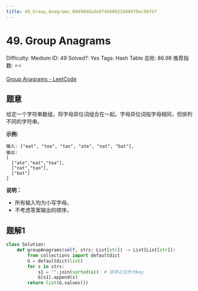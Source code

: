 ```yaml
---
title: 49_Group_Anagrams_60490dda3e874560921b08978ec9bfb7
---
```


# 49. Group Anagrams

Difficulty: Medium
ID: 49
Solved?: Yes
Tags: Hash Table
击败: 86.98
推荐指数: ⭐⭐

[Group Anagrams - LeetCode](https://leetcode.com/problems/group-anagrams/)

## 题意

给定一个字符串数组，将字母异位词组合在一起。字母异位词指字母相同，但排列不同的字符串。

**示例:**

```
输入: ["eat", "tea", "tan", "ate", "nat", "bat"],
输出:
[
  ["ate","eat","tea"],
  ["nat","tan"],
  ["bat"]
]
```

**说明：**

- 所有输入均为小写字母。
- 不考虑答案输出的顺序。

## 题解1

```python
class Solution:
    def groupAnagrams(self, strs: List[str]) -> List[List[str]]:
        from collections import defaultdict
        G = defaultdict(list)
        for s in strs:
            s1 = "".join(sorted(s))  # 排序之后作为key
            G[s1].append(s)
        return list(G.values())
```